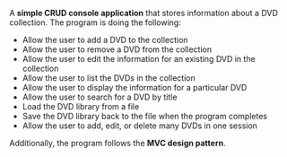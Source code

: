 A <b>simple CRUD console application</b> that stores information about a DVD collection. The program is doing the following:

- Allow the user to add a DVD to the collection
- Allow the user to remove a DVD from the collection
- Allow the user to edit the information for an existing DVD in the collection
- Allow the user to list the DVDs in the collection
- Allow the user to display the information for a particular DVD
- Allow the user to search for a DVD by title
- Load the DVD library from a file
- Save the DVD library back to the file when the program completes
- Allow the user to add, edit, or delete many DVDs in one session

Additionally, the program follows the <b>MVC design pattern</b>.
